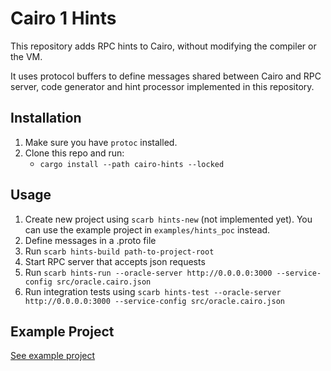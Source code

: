 # Cairo 1 Hints

This repository adds RPC hints to Cairo, without modifying the compiler or the VM.

It uses protocol buffers to define messages shared between Cairo and RPC server, code generator and hint processor implemented in this repository.

## Installation

1. Make sure you have `protoc` installed.
2. Clone this repo and run:
    * `cargo install --path cairo-hints --locked`

## Usage

1. Create new project using `scarb hints-new` (not implemented yet). You can use the example project in `examples/hints_poc` instead.
2. Define messages in a .proto file
3. Run `scarb hints-build path-to-project-root`
4. Start RPC server that accepts json requests
5. Run `scarb hints-run --oracle-server http://0.0.0.0:3000 --service-config src/oracle.cairo.json`
6. Run integration tests using `scarb hints-test --oracle-server http://0.0.0.0:3000 --service-config src/oracle.cairo.json`


## Example Project
[See example project](https://github.com/reilabs/cairo-hints/tree/main/examples/hints_poc)
